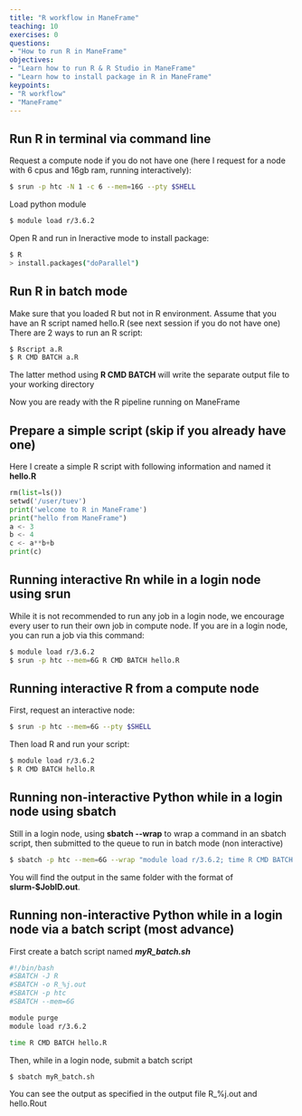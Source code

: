 ```yaml
---
title: "R workflow in ManeFrame"
teaching: 10
exercises: 0
questions:
- "How to run R in ManeFrame"
objectives:
- "Learn how to run R & R Studio in ManeFrame"
- "Learn how to install package in R in ManeFrame"
keypoints:
- "R workflow"
- "ManeFrame"
---
```


## Run R in terminal via command line

Request a compute node if you do not have one (here I request for a node with 6 cpus and 16gb ram, running interactively):

```bash
$ srun -p htc -N 1 -c 6 --mem=16G --pty $SHELL
```

Load python module

```bash
$ module load r/3.6.2
```

Open R and run in Ineractive mode to install package:

```bash
$ R
> install.packages("doParallel")
```

## Run R in batch mode
Make sure that you loaded R but not in R environment. Assume that you have an R script named hello.R (see next session if you do not have one)
There are 2 ways to run an R script:

```bash
$ Rscript a.R
$ R CMD BATCH a.R
```

The latter method using **R CMD BATCH** will write the separate output file to your working directory

Now you are ready with the R pipeline running on ManeFrame

## Prepare a simple script (skip if you already have one)
Here I create a simple R script with following information and named it **hello.R**

```python
rm(list=ls())
setwd('/user/tuev')
print('welcome to R in ManeFrame')
print("hello from ManeFrame")
a <- 3
b <- 4
c <- a**b+b
print(c)
```

## Running interactive Rn while in a login node using srun
While it is not recommended to run any job in a login node, we encourage every user to run their own job in compute node.
If you are in a login node, you can run a job via this command:

```bash
$ module load r/3.6.2
$ srun -p htc --mem=6G R CMD BATCH hello.R
```

## Running interactive R from a compute node
First, request an interactive node:

```bash
$ srun -p htc --mem=6G --pty $SHELL
```

Then load R and run your script:

```bash
$ module load r/3.6.2
$ R CMD BATCH hello.R
```

## Running non-interactive Python while in a login node using sbatch
Still in a login node, using **sbatch --wrap** to wrap a command in an sbatch script, then submitted to the queue to run in batch mode (non interactive)

```bash
$ sbatch -p htc --mem=6G --wrap "module load r/3.6.2; time R CMD BATCH hello.R"
```

You will find the output in the same folder with the format of **slurm-$JobID.out**.


## Running non-interactive Python while in a login node via a batch script (most advance)
First create a batch script named _**myR_batch.sh**_

```bash
#!/bin/bash
#SBATCH -J R
#SBATCH -o R_%j.out
#SBATCH -p htc
#SBATCH --mem=6G

module purge
module load r/3.6.2

time R CMD BATCH hello.R
```

Then, while in a login node, submit a batch script 

```bash
$ sbatch myR_batch.sh
```

You can see the output as specified in the output file R_%j.out and hello.Rout

